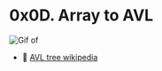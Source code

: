 # 0x0D. Array to AVL
![ Gif of ](https://upload.wikimedia.org/wikipedia/commons/f/fd/AVL_Tree_Example.gif)
* 🍏 [AVL tree wikipedia](https://en.wikipedia.org/wiki/AVL_tree)
